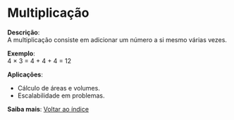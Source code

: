 # Multiplicação

**Descrição**:  
A multiplicação consiste em adicionar um número a si mesmo várias vezes.

**Exemplo**:  
4 × 3 = 4 + 4 + 4 = 12

**Aplicações**:  
- Cálculo de áreas e volumes.
- Escalabilidade em problemas.

**Saiba mais**: [Voltar ao índice](../README.md#Multiplicação)
